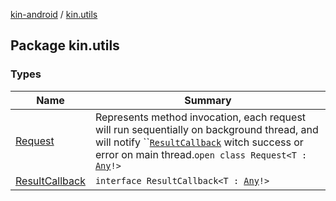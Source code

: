 [kin-android](../index.md) / [kin.utils](./index.md)

## Package kin.utils

### Types

| Name | Summary |
|---|---|
| [Request](-request/index.md) | Represents method invocation, each request will run sequentially on background thread, and will notify ``[`ResultCallback`](-result-callback/index.md) witch success or error on main thread.`open class Request<T : `[`Any`](https://kotlinlang.org/api/latest/jvm/stdlib/kotlin/-any/index.html)`!>` |
| [ResultCallback](-result-callback/index.md) | `interface ResultCallback<T : `[`Any`](https://kotlinlang.org/api/latest/jvm/stdlib/kotlin/-any/index.html)`!>` |
